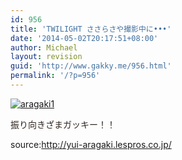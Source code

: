 ```yaml
---
id: 956
title: 'TWILIGHT ささらさや撮影中に•••'
date: '2014-05-02T20:17:51+08:00'
author: Michael
layout: revision
guid: 'http://www.gakky.me/956.html'
permalink: '/?p=956'
---
```


[![aragaki1](http://www.yui-aragaki.org/wp-content/uploads/2014/05/aragaki1.jpg)](http://www.yui-aragaki.org/wp-content/uploads/2014/05/aragaki1.jpg)

<span style="color: #302722;">振り向きざまガッキー！！</span>

source:<http://yui-aragaki.lespros.co.jp/>